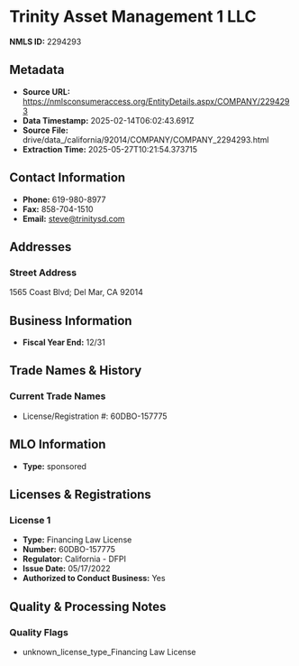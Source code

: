 # Trinity Asset Management 1 LLC

**NMLS ID:** 2294293

## Metadata
- **Source URL:** https://nmlsconsumeraccess.org/EntityDetails.aspx/COMPANY/2294293
- **Data Timestamp:** 2025-02-14T06:02:43.691Z
- **Source File:** drive/data_/california/92014/COMPANY/COMPANY_2294293.html
- **Extraction Time:** 2025-05-27T10:21:54.373715

## Contact Information
- **Phone:** 619-980-8977
- **Fax:** 858-704-1510
- **Email:** steve@trinitysd.com

## Addresses
### Street Address
1565 Coast Blvd; Del Mar, CA 92014

## Business Information
- **Fiscal Year End:** 12/31

## Trade Names & History
### Current Trade Names
- License/Registration #: 60DBO-157775

## MLO Information
- **Type:** sponsored

## Licenses & Registrations

### License 1
- **Type:** Financing Law License
- **Number:** 60DBO-157775
- **Regulator:** California - DFPI
- **Issue Date:** 05/17/2022
- **Authorized to Conduct Business:** Yes

## Quality & Processing Notes
### Quality Flags
- unknown_license_type_Financing Law License
